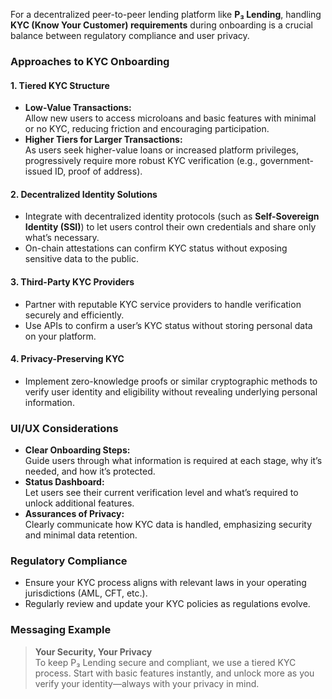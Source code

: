 For a decentralized peer-to-peer lending platform like **P₃ Lending**, handling **KYC (Know Your Customer) requirements** during onboarding is a crucial balance between regulatory compliance and user privacy.

### Approaches to KYC Onboarding

#### 1. **Tiered KYC Structure**
- **Low-Value Transactions:**  
  Allow new users to access microloans and basic features with minimal or no KYC, reducing friction and encouraging participation.
- **Higher Tiers for Larger Transactions:**  
  As users seek higher-value loans or increased platform privileges, progressively require more robust KYC verification (e.g., government-issued ID, proof of address).

#### 2. **Decentralized Identity Solutions**
- Integrate with decentralized identity protocols (such as **Self-Sovereign Identity (SSI)**) to let users control their own credentials and share only what’s necessary.
- On-chain attestations can confirm KYC status without exposing sensitive data to the public.

#### 3. **Third-Party KYC Providers**
- Partner with reputable KYC service providers to handle verification securely and efficiently.
- Use APIs to confirm a user’s KYC status without storing personal data on your platform.

#### 4. **Privacy-Preserving KYC**
- Implement zero-knowledge proofs or similar cryptographic methods to verify user identity and eligibility without revealing underlying personal information.

### UI/UX Considerations

- **Clear Onboarding Steps:**  
  Guide users through what information is required at each stage, why it’s needed, and how it’s protected.
- **Status Dashboard:**  
  Let users see their current verification level and what’s required to unlock additional features.
- **Assurances of Privacy:**  
  Clearly communicate how KYC data is handled, emphasizing security and minimal data retention.

### Regulatory Compliance

- Ensure your KYC process aligns with relevant laws in your operating jurisdictions (AML, CFT, etc.).
- Regularly review and update your KYC policies as regulations evolve.

### Messaging Example

> **Your Security, Your Privacy**  
> To keep P₃ Lending secure and compliant, we use a tiered KYC process. Start with basic features instantly, and unlock more as you verify your identity—always with your privacy in mind.

